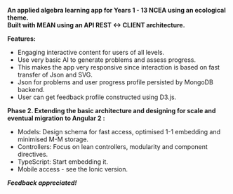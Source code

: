 **An applied algebra learning app for Years 1 - 13 NCEA using an ecological theme.**  
**Built with MEAN using an API REST <-> CLIENT architecture.**

**Features:**
- Engaging interactive content for users of all levels.
- Use very basic AI to generate problems and assess progress.
- This makes the app very responsive since interaction is based on fast transfer of Json and SVG.
- Json for problems and user progress profile persisted by MongoDB backend.
- User can get feedback profile constructed using D3.js.

**Phase 2. Extending the basic architecture and designing for scale and eventual migration to Angular 2 :**  
- Models: Design schema for fast access, optimised 1-1 embedding and minimised M-M storage.  
- Controllers: Focus on lean controllers, modularity and component directives.  
- TypeScript: Start embedding it. 
- Mobile access - see the Ionic version.

_**Feedback appreciated!**_  
